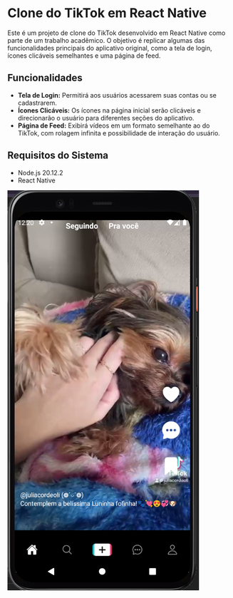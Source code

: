 # Clone do TikTok em React Native

Este é um projeto de clone do TikTok desenvolvido em React Native como parte de um trabalho acadêmico. O objetivo é replicar algumas das funcionalidades principais do aplicativo original, como a tela de login, ícones clicáveis semelhantes e uma página de feed.

## Funcionalidades

- **Tela de Login:** Permitirá aos usuários acessarem suas contas ou se cadastrarem.
- **Ícones Clicáveis:** Os ícones na página inicial serão clicáveis e direcionarão o usuário para diferentes seções do aplicativo.
- **Página de Feed:** Exibirá vídeos em um formato semelhante ao do TikTok, com rolagem infinita e possibilidade de interação do usuário.

## Requisitos do Sistema

- Node.js 20.12.2
- React Native

![tela Home do aplicativo](assets/captura.png)
